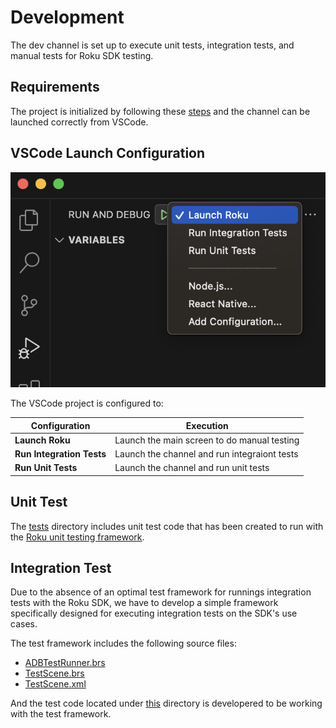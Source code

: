 # Development

The dev channel is set up to execute unit tests, integration tests, and manual tests for Roku SDK testing.

## Requirements

The project is initialized by following these [steps](../README.md#initializing-project) and the channel can be launched correctly from VSCode.

## VSCode Launch Configuration

![image info](./assets/launch_dev_channel.png)

The VSCode project is configured to:

| Configuration |   Execution |
| ------------- | ----------- |
| **Launch Roku** | Launch the main screen to do manual testing |
| **Run Integration Tests**   | Launch the channel and run integraiont tests |
| **Run Unit Tests**   | Launch the channel and run unit tests |

## Unit Test

The [tests](../../../code/tests/) directory includes unit test code that has been created to run with the [Roku unit testing framework](https://github.com/rokudev/unit-testing-framework).

## Integration Test

Due to the absence of an optimal test framework for runnings integration tests with the Roku SDK, we have to develop a simple framework specifically designed for executing integration tests on the SDK's use cases.

The test framework includes the following source files:

- [ADBTestRunner.brs](../components/integration/scene/ADBTestRunner.brs)
- [TestScene.brs](../components/integration/scene/TestScene.brs)
- [TestScene.xml](../components/integration/scene/TestScene.xml)

And the test code located under [this](../components/integration/test/) directory is developered to be working with the test framework.
